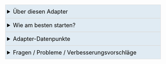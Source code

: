 <!-- Markdown Collapsible Section, see https://gist.github.com/pierrejoubert73/902cc94d79424356a8d20be2b382e1ab -->
<details>
  <summary style="font-size:1.3em; border:1px solid #ddd; background-color:#E0EBF3; color:black; padding:10px 0 10px 5px">Über diesen Adapter</summary> <!-- Header -->
  <!-- Markdown Collapsible Section - We must have an empty line below (per link above)  -->

In unserer Heim-Automation haben wir ja diverse **Auslöser**, z.B.
 * Bewegungsmelder im Flur löst aus, 
 * ein Wandschalter wird gedrückt, 
 * eine bestimmte Zeit tritt ein (etwa 30 Minuten nach Sonnenuntergang oder Mo-Fr um 7:00)

Gleichzeitig möchten wir oftmals, dass dabei zusätzliche Bedingungen (nicht) zutreffen (z.B. 'Heute ist Feiertag', 'Wohnzimmer-Fenster ist offen', Helligkeit ist größer 100 Lux, etc.).

Sobald also was auslöst, und optional Bedingungen zutreffen oder nicht zutreffen, sollen Ziel-Datenpunkte (d.h. **Zielgeräte**) geschaltet werden.
Außerdem soll etwa nach ausgelöstem Bewegungungsmelder ein Timer laufen, der (sobald keine Bewegung mehr) nach der eingestellten Anzahl Sekunden die Zielgeräte wieder abschaltet.

Smart Control kümmert sich entsprechend darum und führt alles gemäß IFTTT aus.

Ziel ist, hiermit viele JavaScripts und Blockly abzulösen und eine sehr anwenderfreundliche Möglichkeit für diverse Szenarien zu bieten.

</details>
<!-- Markdown Collapsible Section - We must have an empty line below (per link above)  -->

<details>
  <summary style="font-size:1.3em; border:1px solid #ddd; background-color:#E0EBF3; color:black; padding:10px 0 10px 5px">Wie am besten starten?</summary> <!-- Header -->
  <!-- Markdown Collapsible Section - We must have an empty line below (per link above)  -->

Du gehst einfach durch die einzelnen Options-Seiten (obige Reiter) wie folgt durch:

| Reiter | Was machen |
|--------|------------|
|1. ZIELGERÄTE | Hier trägst du all deine zu schaltenden Ziel-Geräte ein, also Lichter, Radio, usw. |
|2. ZUSÄTZLICHE BEDINGUNGEN | *Optional*: Hier trägst du zusätzliche Bedingungen ein, die (nicht) zutreffen sollen, z.B.: keiner anwesend, Feiertag heute, usw. |
|3. AUSLÖSER |Hier trägst du Auslöser ein, also z.B. Bewegungsmelder, Wandschalter, etc., sowie ggf. zeitabhängige Auslöser (z.B. jeden Tag um 8:00 Uhr). |
|4. ZONEN |Hier führst du alles zusammen, in dem du alle "Zonen" definierst (z.B. Badezimmer 1.OG, Kaffeeecke, usw.) und Auslöser und zu schaltende Zielgeräte zuweist, sowie auch weitere Bedingungen zur Ausführung definierst. |
| WEITERE OPTIONEN | Hier kannst du weitere Adapter-Optionen einstellen. |

### Durch Klicken auf die jeweils dunkelblau hinterlegte Überschrift erhältst du weitere Infos zu den Einstellungungen, Beispiel:

![image](https://github.com/Mic-M/ioBroker.smartcontrol/blob/master/admin/doc-md/img/start_show-explanation.gif?raw=true)



### Hinweis: Auswahl-Felder (Drop-Down) in Tabellen

Auswahlfelder (Drop-Down-Menüs), die mehrere selektierbare Werte bieten, müssen "an der Seite" angeklickt werden. Dies ist ein Issue des ioBroker-Admin-Adapters, und nicht von Smart Control. [Das Issue ist gemeldet und adressiert](https://github.com/ioBroker/ioBroker.admin/issues/590) im ioBroker Admin Adapter, und wird mit dem nächsten Update kommen.

![image](https://github.com/Mic-M/ioBroker.smartcontrol/blob/master/admin/doc-md/img/start_dropdown-ani.gif?raw=true)


<br>Einfache Abhilfe: Klicke einfach auf den blauen Button links daneben, dann bekommst du einen viel besseren Auswahl-Dialog:

![image](https://github.com/Mic-M/ioBroker.smartcontrol/blob/master/admin/doc-md/img/start_open-dialog.png?raw=true)


</details>
<!-- Markdown Collapsible Section - We must have an empty line below (per link above)  -->

<details>
  <summary style="font-size:1.3em; border:1px solid #ddd; background-color:#E0EBF3; color:black; padding:10px 0 10px 5px">Adapter-Datenpunkte</summary> <!-- Header -->
  <!-- Markdown Collapsible Section - We must have an empty line below (per link above)  -->

### smartcontrol.x.info.astroTimes

Hier findest du alle aktuellen Astrozeiten deiner Geo-Koordinaten, die du in den ioBroker-Admin-Optionen (Schraubschlüssel oben links) eingestellt hast.

![image](https://github.com/Mic-M/ioBroker.smartcontrol/blob/master/admin/doc-md/img/start_states-astro.png?raw=true)


### smartcontrol.x.options

Hier kannst du für jede Optionen-Tabelle einzelne Zeilen an- und abschalten (Datenpunkt `active`).
<br>Zudem kannst du für alle Bewegungsmelder die Zeit in Sekunden (Datenpunkt `duration`) und die Grenze für die Helligkeit (Datenpunkt `briThreshold`) ändern.

![image](https://github.com/Mic-M/ioBroker.smartcontrol/blob/master/admin/doc-md/img/start_states-options-motion.png?raw=true)


**Bitte beachten:** Eine Änderung dieser Datenpunkte bewirkt einen Neustart der Adapter-Instanz, damit die Änderungen greifen können.

### smartcontrol.x.targetDevices

Für jede Tabellenzeile unter "1. ZIELGERÄTE" fügt der Adapter hier verknüpfte Datenpunkte hinzu. Wenn du diese Datenpunkte änderst, wird der ursprüngliche Ziel-Datenpunkt entsprechend geändert, und umgekehrt.

![image](https://github.com/Mic-M/ioBroker.smartcontrol/blob/master/admin/doc-md/img/start_states-target-devices.png?raw=true)


### smartcontrol.x.Test

Hier stehen dir Datenpunkte rein zum Testen des Adapters zur Verfügung. Diese Datenpunkte stellen keinerlei Funktionen oder Features zur Verfügung und dienen eben nur zum Testen dieses Adapters. Nach der ersten Installation einer Instanz dieses Adapters sind die Adapteroptionen mit einigen dieser Datenpunkte vorbelegt. Beginne z.B. mit dem Testen, indem du z.B. einen Auslöser-Datenpunkt aktivierst, also z.B. `smartcontrol.0.Test.trigger.Bathroom_motion` auf `true` setzt. Dann prüfst du, ob etwas ausgelöst wird (basierend auf den Einstellungen in "4. ZONEN" etc.).
<br>Das ioBroker-Log (ioBroker Admin > Log) liefert detaillierte Informationen. Für das Debugging setzt du bitte den Log-Level der Adapterinstanz auf 'debug', damit du viel mehr Informationen im Log erhältst.

![image](https://github.com/Mic-M/ioBroker.smartcontrol/blob/master/admin/doc-md/img/start_states-test.png?raw=true)

</details>
<!-- Markdown Collapsible Section - We must have an empty line below (per link above)  -->

<details>
  <summary style="font-size:1.3em; border:1px solid #ddd; background-color:#E0EBF3; color:black; padding:10px 0 10px 5px">Fragen / Probleme / Verbesserungsvorschläge</summary> <!-- Header -->
  <!-- Markdown Collapsible Section - We must have an empty line below (per link above)  -->

### Fragen zur Bedienung, etc.

Frage am besten im ioBroker-Forum, idealerweise referenzierst du @Mic so dass ich als Entwickler eine Meldung bekomme. Aktueller Forum-Thread für diesen Adapter ist hier: [ioBroker-Forum: Smart Control](https://forum.iobroker.net/topic/36728/).

### Fehler / Bug

Prüfe zunächst das ioBroker Log auf sämtliche Hinweise und gehe diesen entsprechend nach. Falls du nicht sicher bist, ob du alles richtig gemacht hast in den Adapter-Einstellungen, siehe oben -> *Fragen zur Bedienung, etc.*. 
<br>Falls du wirklich einen durch diesen Adapter verursachten Fehler hast:
1. Gehe zu [GitHub: Smart Control Issues](https://github.com/Mic-M/ioBroker.smartcontrol/issues) und erstelle ein neues Issue. 
2. Beschreibe **ausführlich** die Problematik und Schritt für Schritt, was du getan hast als/bevor der Fehler auftrat. Setze außerdem das Log Level des Adapters auf "Debug", reproduziere den Fehler und stelle die Logausgabe in Code-Tags im Issue ein. ioBroker schneidet Log-Zeilen ab, daher gehst du dazu bitte direkt ins Logfile (durch Klicken auf "Download Log"). 
3. Füge Screenshots hinzu, soweit möglicherweise hilfreich für mich als Entwickler
4. Füge den Adapter-Optionen-Export hinzu, sofern möglicherweise sinnvoll zur Fehlersuche für mich: Ganz oben rechts in den SmartControl-Adapter-Optionen den blauen Button "Pfeil nach unten" anklicken.

### Erweiterungungswunsch (neues Feature)

Mach am besten ein neues Github-Issue auf unter [GitHub: Smart Control Issues](https://github.com/Mic-M/ioBroker.smartcontrol/issues), in Deutsch oder Englisch. Wenn Deutsch deine Muttersprache ist, dann schreibe auch bitte in Deutsch und nicht Englisch auf Github. Das macht unsere Kommunikation deutlich einfacher und du brauchst dir keinen abbrechen :-) Nicht deutsch sprechende User können das dennoch dank Google Translate o.ä. super mitlesen und sich einbringen.


</details>
<!-- Markdown Collapsible Section - We must have an empty line below (per link above)  -->



